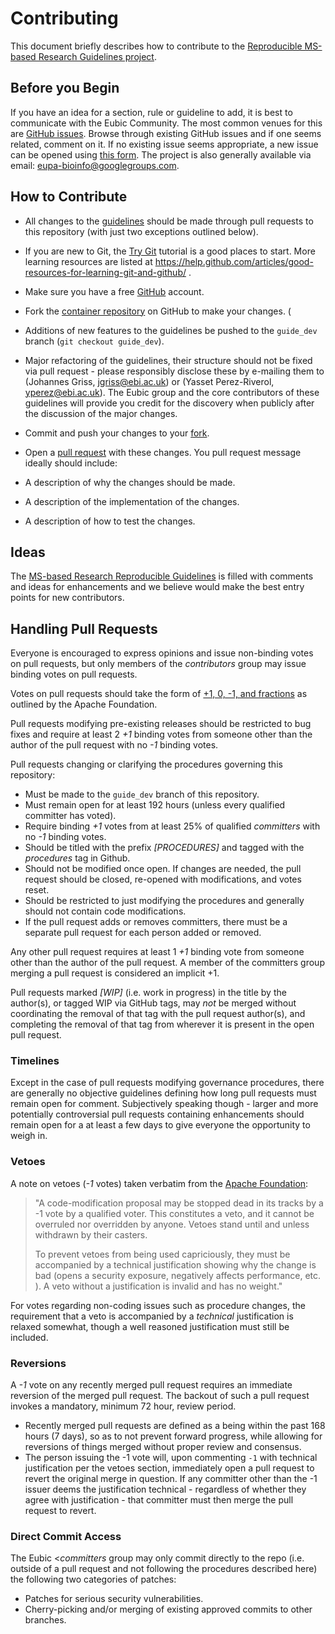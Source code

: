 # Contributing

This document briefly describes how to contribute to the [Reproducible MS-based Research Guidelines project](https://github.com/jgriss/ReproducibleMSGuidelines).

## Before you Begin

If you have an idea for a section, rule or guideline to add, it is best to communicate with the Eubic Community. The most
common venues for this are [GitHub issues](https://github.com/jgriss/ReproducibleMSGuidelines/issues). 
Browse through existing GitHub issues and if one seems related, comment on it. If no existing issue seems appropriate, a new issue can be
opened using [this form](https://github.com/jgriss/ReproducibleMSGuidelines/issues/new). The project is also generally available via email: eupa-bioinfo@googlegroups.com. 

## How to Contribute

* All changes to the [guidelines](https://github.com/jgriss/ReproducibleMSGuidelines) should be made through pull requests to this repository (with just two
  exceptions outlined below).

* If you are new to Git, the [Try Git](http://try.github.com/) tutorial is a good places to start.
  More learning resources are listed at https://help.github.com/articles/good-resources-for-learning-git-and-github/ .

* Make sure you have a free [GitHub](https://github.com/) account.

* Fork the [container repository](https://github.com/jgriss/ReproducibleMSGuidelines) on
  GitHub to make your changes. (

* Additions of new features to the guidelines be pushed to the `guide_dev` branch (`git checkout guide_dev`).

* Major refactoring of the guidelines, their structure should not be fixed via pull request - please responsibly disclose these by e-mailing them to
  (Johannes Griss, jgriss@ebi.ac.uk) or (Yasset Perez-Riverol, yperez@ebi.ac.uk). The Eubic group and the core contributors of these guidelines will provide you credit for the discovery when publicly
  after the discussion of the major changes.

* Commit and push your changes to your
  [fork](https://help.github.com/articles/pushing-to-a-remote/).

* Open a [pull request](https://help.github.com/articles/creating-a-pull-request/)
  with these changes. You pull request message ideally should include:

* A description of why the changes should be made.

* A description of the implementation of the changes.

* A description of how to test the changes.

## Ideas

The [MS-based Research Reproducible Guidelines](http://github.com/jgriss/ReproducibleMSGuidelines/issues) is filled with comments and ideas 
for enhancements and we believe would make the best entry points for new contributors.

## Handling Pull Requests

Everyone is encouraged to express opinions and issue non-binding votes on pull requests, but only members of the *contributors* group may issue binding votes
on pull requests. 

Votes on pull requests should take the form of
[+1, 0, -1, and fractions](http://www.apache.org/foundation/voting.html)
as outlined by the Apache Foundation.

Pull requests modifying pre-existing releases should be restricted to bug fixes
and require at least 2 *+1* binding votes from someone other than the author of
the pull request with no *-1* binding votes.

Pull requests changing or clarifying the procedures governing this repository:

- Must be made to the ``guide_dev`` branch of this repository.
- Must remain open for at least 192 hours (unless every qualified committer has
  voted).
- Require binding *+1* votes from at least 25% of qualified *committers* with no
  *-1* binding votes.
- Should be titled with the prefix *[PROCEDURES]* and tagged with
  the *procedures* tag in Github.
- Should not be modified once open. If changes are needed, the pull request
  should be closed, re-opened with modifications, and votes reset.
- Should be restricted to just modifying the procedures and generally should not
  contain code modifications.
- If the pull request adds or removes committers, there must be a separate
  pull request for each person added or removed.

Any other pull request requires at least 1 *+1* binding vote from someone other
than the author of the pull request. A member of the committers group merging a
pull request is considered an implicit +1.

Pull requests marked *[WIP]* (i.e. work in progress) in the title by the
author(s), or tagged WIP via GitHub tags, may *not* be merged without
coordinating the removal of that tag with the pull request author(s), and
completing the removal of that tag from wherever it is present in the open pull
request.

### Timelines

Except in the case of pull requests modifying governance procedures, there are generally no objective guidelines defining how long pull requests must remain
open for comment. Subjectively speaking though - larger and more potentially controversial pull requests containing enhancements should remain open for a at
least a few days to give everyone the opportunity to weigh in.

### Vetoes

A note on vetoes (*-1* votes) taken verbatim from the
[Apache Foundation](http://www.apache.org/foundation/voting.html):

>"A code-modification proposal may be stopped dead in its tracks by a -1 vote
by a qualified voter. This constitutes a veto, and it cannot be overruled nor
overridden by anyone. Vetoes stand until and unless withdrawn by their casters.
>
>To prevent vetoes from being used capriciously, they must be accompanied by a
technical justification showing why the change is bad (opens a security
exposure, negatively affects performance, etc. ). A veto without a
justification is invalid and has no weight."

For votes regarding non-coding issues such as procedure changes, the requirement
that a veto is accompanied by a *technical* justification is relaxed somewhat,
though a well reasoned justification must still be included.

### Reversions

A *-1* vote on any recently merged pull request requires an immediate
reversion of the merged pull request. The backout of such a pull request
invokes a mandatory, minimum 72 hour, review period.

- Recently merged pull requests are defined as a being within the past 168 hours (7
  days), so as to not prevent forward progress, while allowing for reversions of
  things merged without proper review and consensus.
- The person issuing the -1 vote will, upon commenting `-1` with technical
  justification per the vetoes section, immediately open a pull request to
  revert the original merge in question. If any committer other than the -1
  issuer deems the justification technical - regardless of whether they agree
  with justification - that committer must then merge the pull request to
  revert.

### Direct Commit Access

The Eubic <*committers* group may only commit directly to the repo (i.e.  outside of a pull request and not following the procedures described here) the
following two categories of patches:

* Patches for serious security vulnerabilities.
* Cherry-picking and/or merging of existing approved commits to other 
branches.
